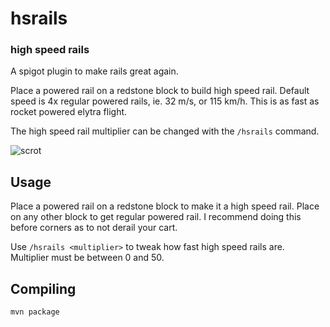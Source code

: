 # hsrails
### high speed rails

A spigot plugin to make rails great again.

Place a powered rail on a redstone block to build high speed rail.
Default speed is 4x regular powered rails, ie. 32 m/s, or 115 km/h. This is as fast as rocket powered elytra flight.

The high speed rail multiplier can be changed with the `/hsrails` command.

![scrot](https://github.com/ergor/hsrails/blob/master/scrots/scrot.png)

## Usage
Place a powered rail on a redstone block to make it a high speed rail. Place on any other block to get regular powered rail. I recommend doing this before corners as to not derail your cart.

Use `/hsrails <multiplier>` to tweak how fast high speed rails are. Multiplier must be between 0 and 50.

## Compiling
`mvn package`
